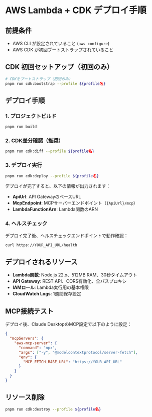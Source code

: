 # AWS Lambda + CDK デプロイ手順

## 前提条件

- AWS CLI が設定されていること (`aws configure`)
- AWS CDK が初回ブートストラップされていること

## CDK 初回セットアップ（初回のみ）

```bash
# CDKをブートストラップ（初回のみ）
pnpm run cdk:bootstrap --profile ${profile名}
```

## デプロイ手順

### 1. プロジェクトビルド

```bash
pnpm run build
```

### 2. CDK差分確認（推奨）

```bash
pnpm run cdk:diff --profile ${profile名}
```

### 3. デプロイ実行

```bash
pnpm run cdk:deploy --profile ${profile名}
```

デプロイが完了すると、以下の情報が出力されます：

- **ApiUrl**: API GatewayのベースURL
- **McpEndpoint**: MCPサーバーエンドポイント（`{ApiUrl}/mcp`）
- **LambdaFunctionArn**: Lambda関数のARN

### 4. ヘルスチェック

デプロイ完了後、ヘルスチェックエンドポイントで動作確認：

```bash
curl https://YOUR_API_URL/health
```

## デプロイされるリソース

- **Lambda関数**: Node.js 22.x、512MB RAM、30秒タイムアウト
- **API Gateway**: REST API、CORS有効化、全パスプロキシ
- **IAMロール**: Lambda実行用の基本権限
- **CloudWatch Logs**: 1週間保存設定

## MCP接続テスト

デプロイ後、Claude DesktopのMCP設定で以下のように設定：

```json
{
  "mcpServers": {
    "aws-mcp-server": {
      "command": "npx",
      "args": ["-y", "@modelcontextprotocol/server-fetch"],
      "env": {
        "MCP_FETCH_BASE_URL": "https://YOUR_API_URL"
      }
    }
  }
}
```

## リソース削除

```bash
pnpm run cdk:destroy --profile ${profile名}
```
